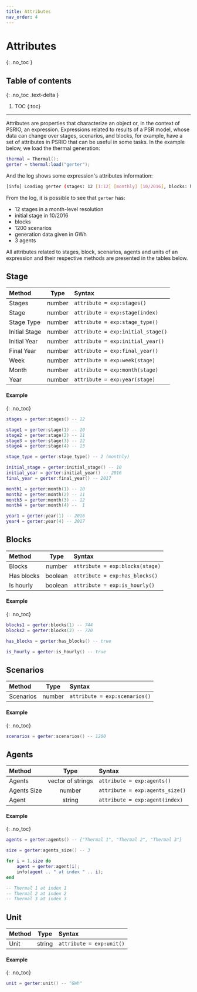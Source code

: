 ```yaml
---
title: Attributes
nav_order: 4
---
```


# Attributes
{: .no_toc }

## Table of contents
{: .no_toc .text-delta }

1. TOC
{:toc}

---

Attributes are properties that characterize an object or, in the context of PSRIO, an expression. Expressions related to results of a PSR model, whose data can change over stages, scenarios, and blocks, for example, have a set of attributes in PSRIO that can be useful in some tasks. In the example below, we load the thermal generation:

``` lua
thermal = Thermal();
gerter = thermal:load("gerter");
```

And the log shows some expression's attributes information:

```sh
[info] Loading gerter (stages: 12 [1:12] [monthly] [10/2016], blocks: hour, scenarios: 1200, unit: GWh, agents: 3 [thermal])
```
From the log, it is possible to see that `gerter` has:
* 12 stages in a month-level resolution
* initial stage in 10/2016
* blocks 
* 1200 scenarios
* generation data given in GWh
* 3 agents

All attributes related to stages, block, scenarios, agents and units of an expression and their respective methods are presented in the tables below.

## Stage

| Method          | Type            |            Syntax                 |
|:----------------|:---------------:|:----------------------------------|
| Stages          | number          | `attribute = exp:stages()`        |
| Stage           | number          | `attribute = exp:stage(index)`    |
| Stage Type      | number          | `attribute = exp:stage_type()`    |
| Initial Stage   | number          | `attribute = exp:initial_stage()` |
| Initial Year    | number          | `attribute = exp:initial_year()`  |
| Final Year      | number          | `attribute = exp:final_year()`    |
| Week            | number          | `attribute = exp:week(stage)`     |
| Month           | number          | `attribute = exp:month(stage)`    |
| Year            | number          | `attribute = exp:year(stage)`     |

#### Example 
{: .no_toc}

```lua 
stages = gerter:stages() -- 12

stage1 = gerter:stage(1) -- 10
stage2 = gerter:stage(2) -- 11
stage3 = gerter:stage(3) -- 12
stage4 = gerter:stage(4) -- 13

stage_type = gerter:stage_type() -- 2 (monthly)

initial_stage = gerter:initial_stage() -- 10
initial_year = gerter:initial_year() -- 2016
final_year = gerter:final_year() -- 2017

month1 = gerter:month(1) -- 10
month2 = gerter:month(2) -- 11
month3 = gerter:month(3) -- 12
month4 = gerter:month(4) --  1

year1 = gerter:year(1) -- 2016
year4 = gerter:year(4) -- 2017
```

## Blocks

| Method          | Type            |            Syntax                 |
|:----------------|:---------------:|:----------------------------------|
| Blocks          | number          | `attribute = exp:blocks(stage)`   |
| Has blocks      | boolean         | `attribute = exp:has_blocks()`    |
| Is hourly       | boolean         | `attribute = exp:is_hourly()`     |

#### Example 
{: .no_toc}

```lua 
blocks1 = gerter:blocks(1) -- 744
blocks2 = gerter:blocks(2) -- 720

has_blocks = gerter:has_blocks() -- true

is_hourly = gerter:is_hourly() -- true
```

## Scenarios

| Method          | Type            |            Syntax                 |
|:----------------|:---------------:|:----------------------------------|
| Scenarios       | number          | `attribute = exp:scenarios()`     |

#### Example 
{: .no_toc}

```lua 
scenarios = gerter:scenarios() -- 1200
```

## Agents

| Method          | Type              |            Syntax                 |
|:----------------|:-----------------:|:----------------------------------|
| Agents          | vector of strings | `attribute = exp:agents()`        |
| Agents Size     | number            | `attribute = exp:agents_size()`   |
| Agent           | string            | `attribute = exp:agent(index)`    |

#### Example 
{: .no_toc}

```lua 
agents = gerter:agents() -- {"Thermal 1", "Thermal 2", "Thermal 3"}

size = gerter:agents_size() -- 3

for i = 1,size do
    agent = gerter:agent(i);
    info(agent .. " at index " .. i);
end

-- Thermal 1 at index 1
-- Thermal 2 at index 2
-- Thermal 3 at index 3
```

## Unit

| Method          | Type            |            Syntax                 |
|:----------------|:---------------:|:----------------------------------|
| Unit            | string          | `attribute = exp:unit()`          |

#### Example 
{: .no_toc}

```lua 
unit = gerter:unit() -- "GWh"
```